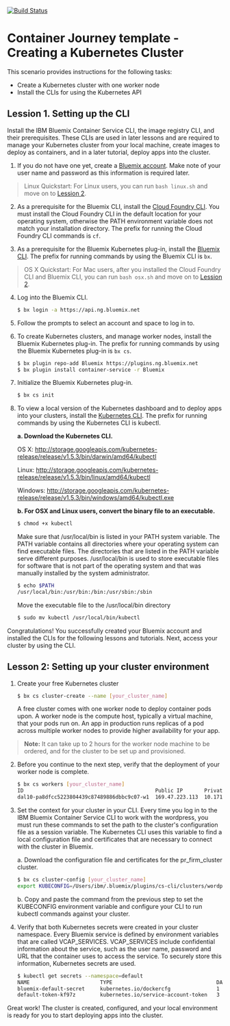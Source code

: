 [![Build Status](https://travis-ci.org/IBM/container-journey-template.svg?branch=master)](https://travis-ci.org/IBM/container-journey-template)

# Container Journey template - Creating a Kubernetes Cluster 

This scenario provides instructions for the following tasks:
- Create a Kubernetes cluster with one worker node
- Install the CLIs for using the Kubernetes API


## Lession 1. Setting up the CLI

Install the IBM Bluemix Container Service CLI, the image registry CLI, and their prerequisites. These CLIs are used in later lessons and are required to manage your Kubernetes cluster from your local machine, create images to deploy as containers, and in a later tutorial, deploy apps into the cluster.


1. If you do not have one yet, create a [Bluemix account](https://console.ng.bluemix.net/registration/). Make note of your user name and password as this information is required later.

> Linux Quickstart: For Linux users, you can run `bash linux.sh` and move on to [Lession 2](#lesson-2-setting-up-your-cluster-environment).

2. As a prerequisite for the Bluemix CLI, install the [Cloud Foundry CLI](https://github.com/cloudfoundry/cli/releases). You must install the Cloud Foundry CLI in the default location for your operating system, otherwise the PATH environment variable does not match your installation directory. The prefix for running the Cloud Foundry CLI commands is `cf`.


3. As a prerequisite for the Bluemix Kubernetes plug-in, install the [Bluemix CLI](http://clis.ng.bluemix.net/ui/home.html). The prefix for running commands by using the Bluemix CLI is `bx`.

> OS X Quickstart: For Mac users, after you installed the Cloud Foundry CLI and Bluemix CLI, you can run `bash osx.sh` and move on to [Lession 2](#lesson-2-setting-up-your-cluster-environment).


4. Log into the Bluemix CLI. 
    ```bash
    $ bx login -a https://api.ng.bluemix.net
    ```

5. Follow the prompts to select an account and space to log in to.


6. To create Kubernetes clusters, and manage worker nodes, install the Bluemix Kubernetes plug-in. The prefix for running commands by using the Bluemix Kubernetes plug-in is `bx cs`. 
    ```bash
    $ bx plugin repo-add Bluemix https://plugins.ng.bluemix.net
    $ bx plugin install container-service -r Bluemix
    ```

7. Initialize the Bluemix Kubernetes plug-in. 
    ```bash
    $ bx cs init 
    ```

8. To view a local version of the Kubernetes dashboard and to deploy apps into your clusters, install the [Kubernetes CLI](https://kubernetes.io/docs/user-guide/prereqs/). The prefix for running commands by using the Kubernetes CLI is kubectl.

    **a. Download the Kubernetes CLI.**
    
    OS X: http://storage.googleapis.com/kubernetes-release/release/v1.5.3/bin/darwin/amd64/kubectl
    
    Linux: http://storage.googleapis.com/kubernetes-release/release/v1.5.3/bin/linux/amd64/kubectl

    Windows: http://storage.googleapis.com/kubernetes-release/release/v1.5.3/bin/windows/amd64/kubectl.exe
    
    **b. For OSX and Linux users, convert the binary file to an executable.**
    
    ```bash
    $ chmod +x kubectl
    ```
    Make sure that /usr/local/bin is listed in your PATH system variable. The PATH variable contains all directories where your operating system can find executable files. The directories that are listed in the PATH variable serve different purposes. /usr/local/bin is used to store executable files for software that is not part of the operating system and that was manually installed by the system administrator. 

    ```bash
    $ echo $PATH
    /usr/local/bin:/usr/bin:/bin:/usr/sbin:/sbin
    ```
    Move the executable file to the /usr/local/bin directory
    ```bash
    $ sudo mv kubectl /usr/local/bin/kubectl
    ```

Congratulations! You successfully created your Bluemix account and installed the CLIs for the following lessons and tutorials. Next, access your cluster by using the CLI.

## Lesson 2: Setting up your cluster environment

1. Create your free Kubernetes cluster
    ```bash
    $ bx cs cluster-create --name [your_cluster_name]
    ```
    A free cluster comes with one worker node to deploy container pods upon. A worker node is the compute host, typically a virtual machine, that your pods run on. An app in production runs replicas of a pod across multiple worker nodes to provide higher availability for your app.
    
> **Note:** It can take up to 2 hours for the worker node machine to be ordered, and for the cluster to be set up and provisioned. 

2. Before you continue to the next step, verify that the deployment of your worker node is complete. 
    ```bash
    $ bx cs workers [your_cluster_name]
    ID                                           Public IP       Private IP    Machine Type  State     Status   
    dal10-pa8dfcc5223804439c87489886dbbc9c07-w1  169.47.223.113  10.171.42.93  free         deployed  Deploy Automation Successful   
    ```
    
3. Set the context for your cluster in your CLI. Every time you log in to the IBM Bluemix Container Service CLI to work with the wordpress, you must run these commands to set the path to the cluster's configuration file as a session variable. The Kubernetes CLI uses this variable to find a local configuration file and certificates that are necessary to connect with the cluster in Bluemix.
    
    a. Download the configuration file and certificates for the pr_firm_cluster cluster. 
    ```bash
    $ bx cs cluster-config [your_cluster_name]
    export KUBECONFIG=/Users/ibm/.bluemix/plugins/cs-cli/clusters/wordpress/kube-config-dal10-wordpress.yml
    ```
    b. Copy and paste the command from the previous step to set the KUBECONFIG environment variable and configure your CLI to run kubectl commands against your cluster. 
    
4. Verify that both Kubernetes secrets were created in your cluster namespace. Every Bluemix service is defined by environment variables that are called VCAP_SERVICES. VCAP_SERVICES include confidential information about the service, such as the user name, password and URL that the container uses to access the service. To securely store this information, Kubernetes secrets are used.  
    ```bash
    $ kubectl get secrets --namespace=default
    NAME                       TYPE                                  DATA      AGE
    bluemix-default-secret     kubernetes.io/dockercfg               1         1h
    default-token-kf97z        kubernetes.io/service-account-token   3         1h
    ```
Great work! The cluster is created, configured, and your local environment is ready for you to start deploying apps into the cluster.
